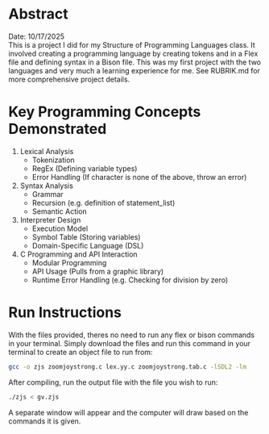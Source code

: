 # Abstract
Date: 10/17/2025  
This is a project I did for my Structure of Programming Languages class. It involved creating a programming language by creating tokens and in a Flex file and defining syntax in a Bison file. This was my first project with the two languages and very much a learning experience for me. See RUBRIK.md for more comprehensive project details.

# Key Programming Concepts Demonstrated
1. Lexical Analysis
   - Tokenization
   - RegEx (Defining variable types)
   - Error Handling (If character is none of the above, throw an error)
2. Syntax Analysis
   - Grammar
   - Recursion (e.g. definition of statement_list)
   - Semantic Action
3. Interpreter Design
   - Execution Model
   - Symbol Table (Storing variables)
   - Domain-Specific Language (DSL)
5. C Programming and API Interaction
   - Modular Programming
   - API Usage (Pulls from a graphic library)
   - Runtime Error Handling (e.g. Checking for division by zero)

# Run Instructions
With the files provided, theres no need to run any flex or bison commands in your terminal. Simply download the files and run this command in your terminal to create an object file to run from:
```bash
gcc -o zjs zoomjoystrong.c lex.yy.c zoomjoystrong.tab.c -lSDL2 -lm
```
After compiling, run the output file with the file you wish to run:
```bash
./zjs < gv.zjs
```
A separate window will appear and the computer will draw based on the commands it is given.
